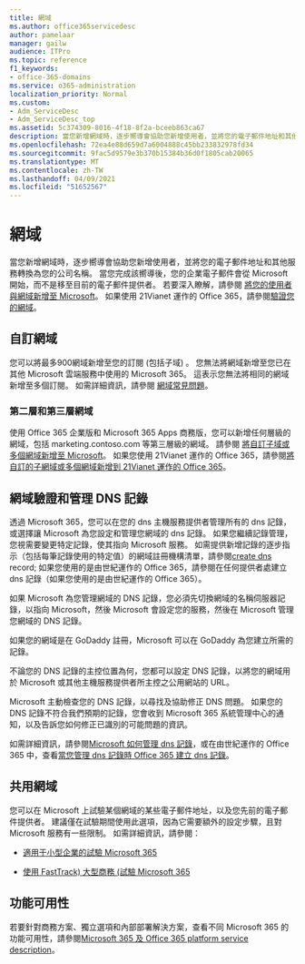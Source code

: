 ```yaml
---
title: 網域
ms.author: office365servicedesc
author: pamelaar
manager: gailw
audience: ITPro
ms.topic: reference
f1_keywords:
- office-365-domains
ms.service: o365-administration
localization_priority: Normal
ms.custom:
- Adm_ServiceDesc
- Adm_ServiceDesc_top
ms.assetid: 5c374309-8016-4f18-8f2a-bceeb863ca67
description: 當您新增網域時，逐步嚮導會協助您新增使用者，並將您的電子郵件地址和其他服務轉換為您的公司名稱。 當您完成該嚮導後，您的企業電子郵件會從 Microsoft 開始，而不是移至目前的電子郵件提供者。 若要深入瞭解，請參閱將您的使用者與網域新增至 Microsoft。 如果使用 21Vianet 運作的 Office 365，請參閱驗證您的網域。
ms.openlocfilehash: 72ea4e88d659d7a6004888c45bb233832978fd34
ms.sourcegitcommit: 9fac5d9579e3b370b15384b36d0f1805cab20065
ms.translationtype: MT
ms.contentlocale: zh-TW
ms.lasthandoff: 04/09/2021
ms.locfileid: "51652567"
---
```

# <a name="domains"></a>網域

當您新增網域時，逐步嚮導會協助您新增使用者，並將您的電子郵件地址和其他服務轉換為您的公司名稱。 當您完成該嚮導後，您的企業電子郵件會從 Microsoft 開始，而不是移至目前的電子郵件提供者。 若要深入瞭解，請參閱 [將您的使用者與網域新增至 Microsoft](https://support.office.com/article/6383f56d-3d09-4dcb-9b41-b5f5a5efd611)。 如果使用 21Vianet 運作的 Office 365，請參閱[驗證您的網域](/office365/admin/setup/add-domain)。
  
## <a name="custom-domains"></a>自訂網域

您可以將最多900網域新增至您的訂閱 (包括子域) 。 您無法將網域新增至您已在其他 Microsoft 雲端服務中使用的 Microsoft 365。 這表示您無法將相同的網域新增至多個訂閱。 如需詳細資訊，請參閱 [網域常見問題](https://support.office.com/article/Domains-FAQ-1272bad0-4bd4-4796-8005-67d6fb3afc5a)。
  
### <a name="second-and-third-level-domains"></a>第二層和第三層網域

使用 Office 365 企業版和 Microsoft 365 Apps 商務版，您可以新增任何層級的網域，包括 marketing.contoso.com 等第三層級的網域。 請參閱 [將自訂子域或多個網域新增至 Microsoft](/office365/admin/setup/domains-faq)。 如果您使用 21Vianet 運作的 Office 365，請參閱[將自訂的子網域或多個網域新增到 21Vianet 運作的 Office 365](/office365/admin/setup/domains-faq)。
  
## <a name="domain-verification-and-managing-dns-records"></a>網域驗證和管理 DNS 記錄

透過 Microsoft 365，您可以在您的 dns 主機服務提供者管理所有的 dns 記錄，或選擇讓 Microsoft 為您設定和管理您網域的 dns 記錄。 如果您繼續記錄管理，您視需要變更特定記錄，使其指向 Microsoft 服務。 如需提供新增記錄的逐步指示（包括每筆記錄使用的特定值）的網域註冊機構清單，請參閱[create dns](/office365/admin/get-help-with-domains/create-dns-records-at-any-dns-hosting-provider) record; 如果您使用的是由世紀運作的 Office 365，請參閱在任何提供者處建立 dns 記錄（如果您使用的是由世紀運作的 Office 365）。 
  
如果 Microsoft 為您管理網域的 DNS 記錄，您必須先切換網域的名稱伺服器記錄，以指向 Microsoft，然後 Microsoft 會設定您的服務，然後在 Microsoft 管理您網域的 DNS 記錄。
  
如果您的網域是在 GoDaddy 註冊，Microsoft 可以在 GoDaddy 為您建立所需的記錄。 
  
不論您的 DNS 記錄的主控位置為何，您都可以設定 DNS 記錄，以將您的網域用於 Microsoft 或其他主機服務提供者所主控之公用網站的 URL。 
  
Microsoft 主動檢查您的 DNS 記錄，以尋找及協助修正 DNS 問題。 如果您的 DNS 記錄不符合我們預期的記錄，您會收到 Microsoft 365 系統管理中心的通知，以及告訴您如何修正已識別的可能問題的資訊。
  
如需詳細資訊，請參閱[Microsoft 如何管理 dns 記錄](/office365/admin/setup/domains-faq)，或在由世紀運作的 Office 365 中，查看[當您管理 dns 記錄時 Office 365 建立 dns 記錄](/office365/admin/services-in-china/create-dns-records-when-you-manage-your-dns-records)。
  
## <a name="sharing-a-domain"></a>共用網域

您可以在 Microsoft 上試驗某個網域的某些電子郵件地址，以及您先前的電子郵件提供者。 建議僅在試驗期間使用此選項，因為它需要額外的設定步驟，且對 Microsoft 服務有一些限制。 如需詳細資訊，請參閱：
  
- [適用于小型企業的試驗 Microsoft 365](https://support.office.com/article/39cee536-6a03-40cf-b9c1-f301bb6001d7)
    
- [使用 FastTrack) 大型商務 (試驗 Microsoft 365](https://fasttrack.office.com/onboard)
    
## <a name="feature-availability"></a>功能可用性

若要針對商務方案、獨立選項和內部部署解決方案，查看不同 Microsoft 365 的功能可用性，請參閱[Microsoft 365 及 Office 365 platform service description](office-365-platform-service-description.md)。
